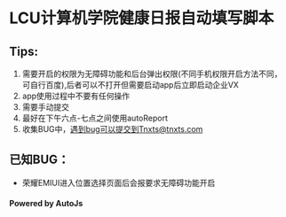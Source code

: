 # LCU计算机学院健康日报自动填写脚本

## Tips:
1. 需要开启的权限为无障碍功能和后台弹出权限(不同手机权限开启方法不同，可自行百度),后者可以不打开但需要启动app后立即启动企业VX
2. app使用过程中不要有任何操作
3. 需要手动提交
4. 最好在下午六点-七点之间使用autoReport
5. 收集BUG中，遇到bug可以提交到Tnxts@tnxts.com

## 已知BUG：
- 荣耀EMIUI进入位置选择页面后会报要求无障碍功能开启

#### Powered by AutoJs
